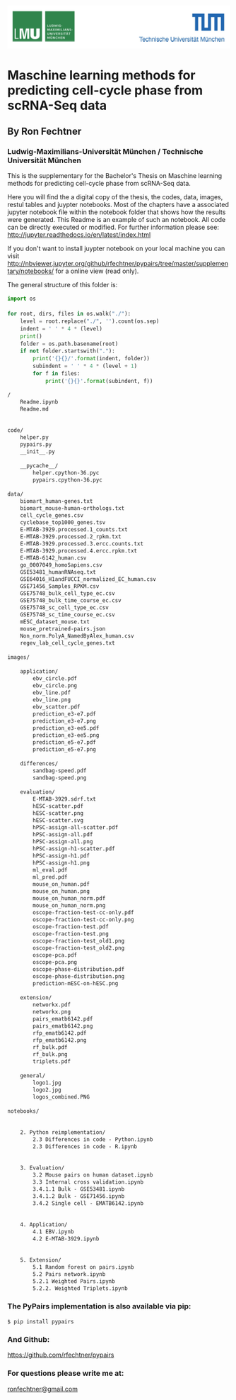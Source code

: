 
![Test](./images/general/logos_combined.png)

# Maschine learning methods for predicting cell-cycle phase from scRNA-Seq data

## By Ron Fechtner
### Ludwig-Maximilians-Universität München / Technische Universität München


This is the supplementary for the Bachelor's Thesis on Maschine learning methods for predicting cell-cycle phase from scRNA-Seq data.

Here you will find the a digital copy of the thesis, the codes, data, images, restul tables and juypter notebooks. Most of the chapters have a associated jupyter notebook file within the notebook folder that shows how the results were generated. This Readme is an example of such an notebook. All code can be directly executed or modified. For further information please see: http://jupyter.readthedocs.io/en/latest/index.html

If you don't want to install juypter notebook on your local machine you can visit http://nbviewer.jupyter.org/github/rfechtner/pypairs/tree/master/supplementary/notebooks/ for a online view (read only).

The general structure of this folder is:


```python
import os

for root, dirs, files in os.walk("./"):
    level = root.replace("./", '').count(os.sep)
    indent = ' ' * 4 * (level)
    print()
    folder = os.path.basename(root)
    if not folder.startswith("."):
        print('{}{}/'.format(indent, folder))
        subindent = ' ' * 4 * (level + 1)
        for f in files:
            print('{}{}'.format(subindent, f))
```


    /
        Readme.ipynb
        Readme.md


    code/
        helper.py
        pypairs.py
        __init__.py

        __pycache__/
            helper.cpython-36.pyc
            pypairs.cpython-36.pyc

    data/
        biomart_human-genes.txt
        biomart_mouse-human-orthologs.txt
        cell_cycle_genes.csv
        cyclebase_top1000_genes.tsv
        E-MTAB-3929.processed.1_counts.txt
        E-MTAB-3929.processed.2_rpkm.txt
        E-MTAB-3929.processed.3.ercc.counts.txt
        E-MTAB-3929.processed.4.ercc.rpkm.txt
        E-MTAB-6142_human.csv
        go_0007049_homoSapiens.csv
        GSE53481_humanRNAseq.txt
        GSE64016_H1andFUCCI_normalized_EC_human.csv
        GSE71456_Samples_RPKM.csv
        GSE75748_bulk_cell_type_ec.csv
        GSE75748_bulk_time_course_ec.csv
        GSE75748_sc_cell_type_ec.csv
        GSE75748_sc_time_course_ec.csv
        mESC_dataset_mouse.txt
        mouse_pretrained-pairs.json
        Non_norm.PolyA_NamedByAlex_human.csv
        regev_lab_cell_cycle_genes.txt

    images/

        application/
            ebv_circle.pdf
            ebv_circle.png
            ebv_line.pdf
            ebv_line.png
            ebv_scatter.pdf
            prediction_e3-e7.pdf
            prediction_e3-e7.png
            prediction_e3-ee5.pdf
            prediction_e3-ee5.png
            prediction_e5-e7.pdf
            prediction_e5-e7.png

        differences/
            sandbag-speed.pdf
            sandbag-speed.png

        evaluation/
            E-MTAB-3929.sdrf.txt
            hESC-scatter.pdf
            hESC-scatter.png
            hESC-scatter.svg
            hPSC-assign-all-scatter.pdf
            hPSC-assign-all.pdf
            hPSC-assign-all.png
            hPSC-assign-h1-scatter.pdf
            hPSC-assign-h1.pdf
            hPSC-assign-h1.png
            ml_eval.pdf
            ml_pred.pdf
            mouse_on_human.pdf
            mouse_on_human.png
            mouse_on_human_norm.pdf
            mouse_on_human_norm.png
            oscope-fraction-test-cc-only.pdf
            oscope-fraction-test-cc-only.png
            oscope-fraction-test.pdf
            oscope-fraction-test.png
            oscope-fraction-test_old1.png
            oscope-fraction-test_old2.png
            oscope-pca.pdf
            oscope-pca.png
            oscope-phase-distribution.pdf
            oscope-phase-distribution.png
            prediction-mESC-on-hESC.png

        extension/
            networkx.pdf
            networkx.png
            pairs_ematb6142.pdf
            pairs_ematb6142.png
            rfp_ematb6142.pdf
            rfp_ematb6142.png
            rf_bulk.pdf
            rf_bulk.png
            triplets.pdf

        general/
            logo1.jpg
            logo2.jpg
            logos_combined.PNG

    notebooks/


        2. Python reimplementation/
            2.3 Differences in code - Python.ipynb
            2.3 Differences in code - R.ipynb


        3. Evaluation/
            3.2 Mouse pairs on human dataset.ipynb
            3.3 Internal cross validation.ipynb
            3.4.1.1 Bulk - GSE53481.ipynb
            3.4.1.2 Bulk - GSE71456.ipynb
            3.4.2 Single cell - EMATB6142.ipynb


        4. Application/
            4.1 EBV.ipynb
            4.2 E-MTAB-3929.ipynb


        5. Extension/
            5.1 Random forest on pairs.ipynb
            5.2 Pairs network.ipynb
            5.2.1 Weighted Pairs.ipynb
            5.2.2. Weighted Triplets.ipynb



### The PyPairs implementation is also available via pip:
```shell
$ pip install pypairs
```

### And Github:
https://github.com/rfechtner/pypairs

### For questions please write me at:
ronfechtner@gmail.com
